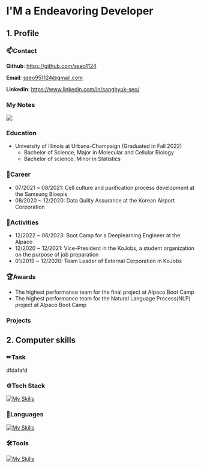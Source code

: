 # I'M a Endeavoring Developer

## 1. Profile
### 📫Contact
**Github**: https://github.com/sseo1124

**Email**: sseo951124@gmail.com

**Linkedin**: https://www.linkedin.com/in/sanghyuk-seo/
### My Notes
<a href="https://www.notion.so/613feefb5fd1417c941896b12e3d0de4?pvs=4" target="_blank"><img src="https://img.shields.io/badge/Notion-000000?style=flat-square&logo=Notion&logoColor=white"/></a>
### Education
- University of Illinois at Urbana-Champaign (Graduated in Fall 2022)
  - Bachelor of Science, Major in Molecular and Cellular Biology
  - Bachelor of science, Minor in Statistics
### 🏢Career
- 07/2021 ~ 08/2021: Cell culture and purification process development at the Samsung Bioepis
- 08/2020 ~ 12/2020: Data Qulity Assurance at the Korean Airport Corporation
### 👯Activities
- 12/2022 ~ 06/2023: Boot Camp for a Deeplearning Engineer at the Alpaco
- 12/2020 ~ 12/2021: Vice-President in the KoJobs, a student organization on the purpose of job preparation
- 01/2019 ~ 12/2020: Team Leader of External Corporation in KoJobs
### 🏆Awards
- The highest performance team  for the final project at Alpaco Boot Camp
- The highest performance team for the Natural Language Process(NLP) project at Alpaco Boot Camp 
### Projects

## 2. Computer skills
### ✏Task
dfdafafd
### ⚙️Tech Stack
[![My Skills](https://skillicons.dev/icons?i=tensorflow,pytorch,linux,flask,mysql,selenium)](https://skillicons.dev)
### 💬Languages
[![My Skills](https://skillicons.dev/icons?i=js,html,css,py)](https://skillicons.dev)
### 🛠Tools
[![My Skills](https://skillicons.dev/icons?i=aws,vscode,github,stackoverflow)](https://skillicons.dev)



<!--
**sseo1124/sseo1124** is a ✨ _special_ ✨ repository because its `README.md` (this file) appears on your GitHub profile.

Here are some ideas to get you started:

- 🔭 I’m currently working on ...
- 🌱 I’m currently learning ...
- 👯 I’m looking to collaborate on ...
- 🤔 I’m looking for help with ...
- 💬 Ask me about ...
- 📫 How to reach me: ...
- 😄 Pronouns: ...
- ⚡ Fun fact: ...
-->
